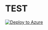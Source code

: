 # TEST

[![Deploy to Azure](http://azuredeploy.net/deploybutton.svg)](https://deploy.azure.com/?ptmpl=azuredeploy.json)